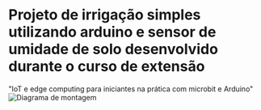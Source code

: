 # Projeto de irrigação simples utilizando arduino e sensor de umidade de solo desenvolvido durante o curso de extensão 
"IoT e edge computing para iniciantes na prática com microbit e Arduino"
![Diagrama de montagem](https://user-images.githubusercontent.com/111186037/193360144-39aa9d92-bee2-4165-a38c-403f35c5538e.png)
